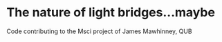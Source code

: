 # The nature of light bridges...maybe
Code contributing to the Msci project of James Mawhinney, QUB
